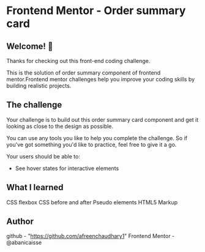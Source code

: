 # Frontend Mentor - Order summary card

## Welcome! 👋

Thanks for checking out this front-end coding challenge.

This is the solution of order summary component of frontend mentor.Frontend mentor challenges help you improve your coding skills by building realistic projects.

## The challenge

Your challenge is to build out this order summary card component and get it looking as close to the design as possible.

You can use any tools you like to help you complete the challenge. So if you've got something you'd like to practice, feel free to give it a go.

Your users should be able to:

- See hover states for interactive elements

## What I learned
CSS flexbox
CSS before and after Pseudo elements
HTML5 Markup

## Author
github - "https://github.com/afreenchaudhary1"
Frontend Mentor - @abanicaisse
